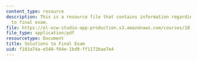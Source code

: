 ```yaml
---
content_type: resource
description: This is a resource file that contains information regarding solutions
  to final exam.
file: https://ol-ocw-studio-app-production.s3.amazonaws.com/courses/18-05-introduction-to-probability-and-statistics-spring-2014/f183a74ae540f64e1bd9ff1172bae7e4_MIT18_05S14_Exam_Final_Sol.pdf
file_type: application/pdf
resourcetype: Document
title: Solutions to Final Exam
uid: f183a74a-e540-f64e-1bd9-ff1172bae7e4
---
```

